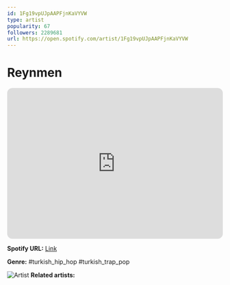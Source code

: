 ```yaml
---
id: 1Fg19vpUJpAAPFjnKaVYVW
type: artist
popularity: 67
followers: 2289681
url: https://open.spotify.com/artist/1Fg19vpUJpAAPFjnKaVYVW
---
```

# Reynmen

<iframe style="border-radius:12px" src="https://open.spotify.com/embed/artist/1Fg19vpUJpAAPFjnKaVYVW" width="100%" height="352" frameBorder="0" allowfullscreen="" allow="autoplay; clipboard-write; encrypted-media; fullscreen; picture-in-picture" loading="lazy"></iframe>

**Spotify URL:** [Link](https://open.spotify.com/artist/1Fg19vpUJpAAPFjnKaVYVW)

**Genre:**  #turkish_hip_hop #turkish_trap_pop

![Artist](https://i.scdn.co/image/ab6761610000e5eb85b3c957e2db2874f8cfb2ad)
**Related artists:**


